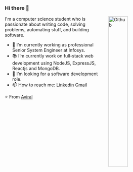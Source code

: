 ### Hi there 👋

<img width="35%" align="right" alt="Github" src="https://user-images.githubusercontent.com/48678280/88862734-4903af80-d201-11ea-968b-9c939d88a37c.gif" />

I'm a computer science student who is passionate about writing code, solving problems, automating stuff, and building software.

- 🔭 I’m currently working as professional Senior System Engineer at Infosys.
- 📚 I’m currently work on full-stack web development using NodeJS, ExpressJS, Reactjs and MongoDB.
- 👯 I’m looking for a software development role. 
- 📫 How to reach me: [Linkedin](https://www.linkedin.com/in/aviral-singh-pal/) [Gmail](mailto:aviralpal00007@gmail.com)

⭐️ From [Aviral](https://github.com/aviralsinghpal)
